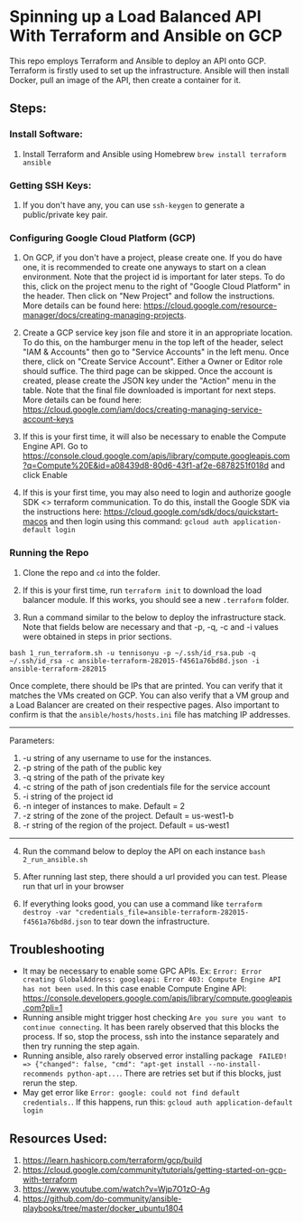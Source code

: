 # Spinning up a Load Balanced API With Terraform and Ansible on GCP

This repo employs Terraform and Ansible to deploy an API onto GCP. Terraform is firstly used to set up the infrastructure. Ansible will then install Docker, pull an image of the API, then create a container for it. 

## Steps:

### Install Software:
1. Install Terraform and Ansible using Homebrew `brew install terraform ansible`

### Getting SSH Keys:
1. If you don't have any, you can use `ssh-keygen` to generate a public/private key pair. 

### Configuring Google Cloud Platform (GCP)
1. On GCP, if you don't have a project, please create one. If you do have one, it is recommended to create one anyways to start on a clean environment. Note that the project id is important for later steps. To do this, click on the project menu to the right of "Google Cloud Platform" in the header. Then click on "New Project" and follow the instructions. More details can be found here: https://cloud.google.com/resource-manager/docs/creating-managing-projects. 

2. Create a GCP service key json file and store it in an appropriate location. To do this, on the hamburger menu in the top left of the header, select "IAM & Accounts" then go to "Service Accounts" in the left menu. Once there, click on "Create  Service Account". Either a Owner or Editor role should suffice. The third page can be skipped. Once the account is created, please create the JSON key under the "Action" menu in the table. Note that the final file downloaded is important for next steps. More details can be found here: https://cloud.google.com/iam/docs/creating-managing-service-account-keys

3. If this is your first time, it will also be necessary to enable the Compute Engine API. Go to https://console.cloud.google.com/apis/library/compute.googleapis.com?q=Compute%20E&id=a08439d8-80d6-43f1-af2e-6878251f018d and click Enable

4. If this is your first time, you may also need to login and authorize google SDK <> terraform communication. To do this, install the Google SDK via the instructions here: https://cloud.google.com/sdk/docs/quickstart-macos and then login using this command: `gcloud auth application-default login`

### Running the Repo
1. Clone the repo and `cd` into the folder.

2. If this is your first time, run `terraform init` to download the load balancer module. If this works, you should see a new `.terraform` folder.

3. Run a command similar to the below to deploy the infrastructure stack. Note that fields below are necessary and that -p, -q, -c and -i values were obtained in steps in prior sections. 

`bash 1_run_terraform.sh -u tennisonyu -p ~/.ssh/id_rsa.pub -q ~/.ssh/id_rsa -c ansible-terraform-282015-f4561a76bd8d.json -i ansible-terraform-282015`

Once complete, there should be IPs that are printed. You can verify that it matches the VMs created on GCP. You can also verify that a VM group and a Load Balancer are created on their respective pages. Also important to confirm is that the `ansible/hosts/hosts.ini` file has matching IP addresses. 

---
Parameters:
1) -u string of any username to use for the instances.
2) -p string of the path of the public key
3) -q string of the path of the private key
4) -c string of the path of json credentials file for the service account
5) -i string of the project id
6) -n integer of instances to make. Default = 2
7) -z string of the zone of the project. Default = us-west1-b
8) -r string of the region of the project. Default  = us-west1
---

4. Run the command below to deploy the API on each instance
`bash 2_run_ansible.sh`

5. After running last step, there should a url provided you can test. Please run that url in your browser

6. If everything looks good, you can use a command like `terraform destroy -var "credentials_file=ansible-terraform-282015-f4561a76bd8d.json` to tear down the infrastructure.

## Troubleshooting

- It may be necessary to enable some GPC APIs. Ex: `Error: Error creating GlobalAddress: googleapi: Error 403: Compute Engine API has not been used`. In this case enable Compute Engine API: https://console.developers.google.com/apis/library/compute.googleapis.com?pli=1
- Running ansible might trigger host checking `Are you sure you want to continue connecting`. It has been rarely observed that this blocks the process. If so, stop the process, ssh into the instance separately and then try running the step again.
- Running ansible, also rarely observed error installing package ` FAILED! => {"changed": false, "cmd": "apt-get install --no-install-recommends python-apt...`. There are retries set but if this blocks, just rerun the step.
- May get error like `Error: google: could not find default credentials.`. If this happens, run this: `gcloud auth application-default login`

## Resources Used:
1. https://learn.hashicorp.com/terraform/gcp/build
2. https://cloud.google.com/community/tutorials/getting-started-on-gcp-with-terraform
3. https://www.youtube.com/watch?v=Wjp7O1zO-Ag
4. https://github.com/do-community/ansible-playbooks/tree/master/docker_ubuntu1804


